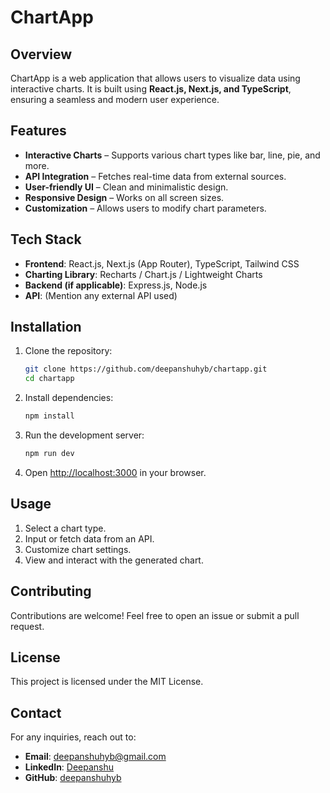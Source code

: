 # ChartApp

## Overview
ChartApp is a web application that allows users to visualize data using interactive charts. It is built using **React.js, Next.js, and TypeScript**, ensuring a seamless and modern user experience.

## Features
- **Interactive Charts** – Supports various chart types like bar, line, pie, and more.
- **API Integration** – Fetches real-time data from external sources.
- **User-friendly UI** – Clean and minimalistic design.
- **Responsive Design** – Works on all screen sizes.
- **Customization** – Allows users to modify chart parameters.

## Tech Stack
- **Frontend**: React.js, Next.js (App Router), TypeScript, Tailwind CSS
- **Charting Library**: Recharts / Chart.js / Lightweight Charts
- **Backend (if applicable)**: Express.js, Node.js
- **API**: (Mention any external API used)

## Installation
1. Clone the repository:
   ```sh
   git clone https://github.com/deepanshuhyb/chartapp.git
   cd chartapp
   ```
2. Install dependencies:
   ```sh
   npm install
   ```
3. Run the development server:
   ```sh
   npm run dev
   ```
4. Open [http://localhost:3000](http://localhost:3000) in your browser.

## Usage
1. Select a chart type.
2. Input or fetch data from an API.
3. Customize chart settings.
4. View and interact with the generated chart.

## Contributing
Contributions are welcome! Feel free to open an issue or submit a pull request.

## License
This project is licensed under the MIT License.

## Contact
For any inquiries, reach out to:
- **Email**: deepanshuhyb@gmail.com  
- **LinkedIn**: [Deepanshu](https://www.linkedin.com/in/deepanshuhybr)  
- **GitHub**: [deepanshuhyb](https://github.com/deepanshuhyb)

